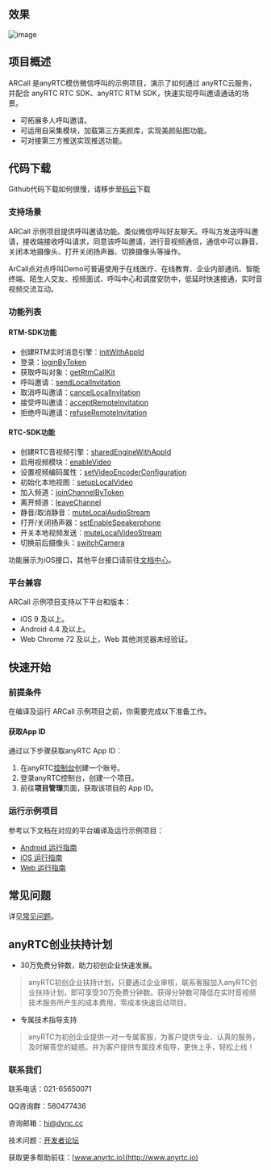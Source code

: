 ## 效果

![image](https://github.com/anyRTC-UseCase/ARCall/blob/master/resource/demo.gif)

## 项目概述

ARCall 是anyRTC模仿微信呼叫的示例项目，演示了如何通过 anyRTC云服务，并配合 anyRTC RTC SDK、anyRTC RTM SDK，快速实现呼叫邀请通话的场景。
- 可拓展多人呼叫邀请。
- 可运用自采集模块，加载第三方美颜库，实现美颜贴图功能。
- 可对接第三方推送实现推送功能。

## 代码下载
Github代码下载如何很慢，请移步至[码云](https://gitee.com/anyRTC/ARCall)下载

### 支持场景

ARCall 示例项目提供呼叫邀请功能。类似微信呼叫好友聊天。呼叫方发送呼叫邀请，接收端接收呼叫请求，同意该呼叫邀请，进行音视频通信，通信中可以静音、关闭本地摄像头、打开关闭扬声器、切换摄像头等操作。

ArCall点对点呼叫Demo可普遍使用于在线医疗、在线教育、企业内部通讯、智能终端、陌生人交友、视频面试、呼叫中心和调度安防中，低延时快速接通，实时音视频交流互动。

### 功能列表

#### RTM-SDK功能

- 创建RTM实时消息引擎：[initWithAppId](https://docs.anyrtc.io/rtm-ios/docs/ios_rtm/ios_rtm_kit#initwithappid)
- 登录：[loginByToken](https://docs.anyrtc.io/rtm-ios/docs/ios_rtm/ios_rtm_kit#loginbytoken)
- 获取呼叫对象：[getRtmCallKit](https://docs.anyrtc.io/rtm-ios/docs/ios_rtm/ios_rtm_kit#getrtmcallkit)
- 呼叫邀请：[sendLocalInvitation](https://docs.anyrtc.io/rtm-ios/docs/ios_rtm/ios_rtm_callkit#sendlocalinvitation)
- 取消呼叫邀请：[cancelLocalInvitation](https://docs.anyrtc.io/rtm-ios/docs/ios_rtm/ios_rtm_callkit#cancellocalinvitation)
- 接受呼叫邀请：[acceptRemoteInvitation](https://docs.anyrtc.io/rtm-ios/docs/ios_rtm/ios_rtm_callkit#acceptremoteinvitation)
- 拒绝呼叫邀请：[refuseRemoteInvitation](https://docs.anyrtc.io/rtm-ios/docs/ios_rtm/ios_rtm_callkit#refuseremoteinvitation)

#### RTC-SDK功能

- 创建RTC音视频引擎：[sharedEngineWithAppId](https://docs.anyrtc.io/rtc-ios/docs/ios/ios_rtc_kit#sharedengineWithappId)
- 启用视频模块：[enableVideo](https://docs.anyrtc.io/rtc-ios/docs/ios/ios_rtc_kit#enablevideo)
- 设置视频编码属性：[setVideoEncoderConfiguration](https://docs.anyrtc.io/rtc-ios/docs/ios/ios_rtc_kit#setvideoencoderconfiguration)
- 初始化本地视图：[setupLocalVideo](https://docs.anyrtc.io/rtc-ios/docs/ios/ios_rtc_kit#setuplocalvideo)
- 加入频道：[joinChannelByToken](https://docs.anyrtc.io/rtc-ios/docs/ios/ios_rtc_kit#joinchannelbytoken)
- 离开频道：[leaveChannel](https://docs.anyrtc.io/rtc-ios/docs/ios/ios_rtc_kit#leavechannel)
- 静音/取消静音：[muteLocalAudioStream](https://docs.anyrtc.io/rtc-ios/docs/ios/ios_rtc_kit#mutelocalaudiostream)
- 打开/关闭扬声器：[setEnableSpeakerphone](https://docs.anyrtc.io/rtc-ios/docs/ios/ios_rtc_kit#setenablespeakerphone)
- 开关本地视频发送：[muteLocalVideoStream](https://docs.anyrtc.io/rtc-ios/docs/ios/ios_rtc_kit#mutelocalvideostream)
- 切换前后摄像头：[switchCamera](https://docs.anyrtc.io/rtc-ios/docs/ios/ios_rtc_kit#switchcamera)

功能展示为iOS接口，其他平台接口请前往[文档中心](https://docs.anyrtc.io/)。

### 平台兼容

ARCall 示例项目支持以下平台和版本：

- iOS 9 及以上。
- Android 4.4 及以上。
- Web Chrome 72 及以上，Web 其他浏览器未经验证。

## 快速开始

### 前提条件

在编译及运行 ARCall 示例项目之前，你需要完成以下准备工作。

#### 获取App ID
通过以下步骤获取anyRTC App ID：
  1. 在anyRTC[控制台](https://console.anyrtc.io/signup)创建一个账号。
  2. 登录anyRTC控制台，创建一个项目。
  3. 前往**项目管理**页面，获取该项目的 App ID。

### 运行示例项目

参考以下文档在对应的平台编译及运行示例项目：

- [Android 运行指南](https://github.com/anyRTC-UseCase/ARCall/tree/master/Call-Android)
- [iOS 运行指南](https://github.com/anyRTC-UseCase/ARCall/tree/master/Call-iOS)
- [Web 运行指南](https://github.com/anyRTC-UseCase/ARCall/tree/master/Call-web)

## 常见问题

详见[常见问题](https://docs.anyrtc.io/platforms/docs/platforms/FAQ/faq)。

## **anyRTC创业扶持计划**

- 30万免费分钟数，助力初创企业快速发展。

>  anyRTC初创企业扶持计划，只要通过企业审核，联系客服加入anyRTC创业扶持计划，即可享受30万免费分钟数。获得分钟数可降低在实时音视频技术服务所产生的成本费用，零成本快速启动项目。

- 专属技术指导支持

> anyRTC为初创企业提供一对一专属客服，为客户提供专业、认真的服务，及时解答您的疑惑。并为客户提供专属技术指导，更快上手，轻松上线！

### 联系我们

联系电话：021-65650071

QQ咨询群：580477436

咨询邮箱：hi@dync.cc

技术问题：[开发者论坛](https://bbs.anyrtc.io)

获取更多帮助前往：[www.anyrtc.io](http://www.anyrtc.io)

